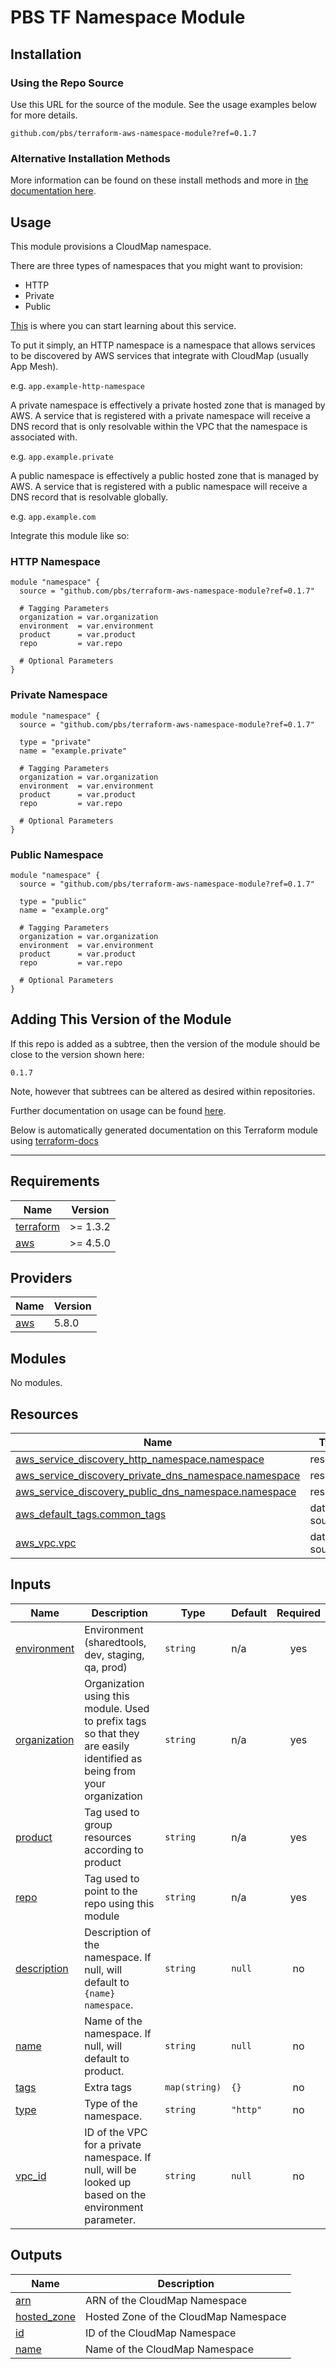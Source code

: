 # PBS TF Namespace Module

## Installation

### Using the Repo Source

Use this URL for the source of the module. See the usage examples below for more details.

```hcl
github.com/pbs/terraform-aws-namespace-module?ref=0.1.7
```

### Alternative Installation Methods

More information can be found on these install methods and more in [the documentation here](./docs/general/install).

## Usage

This module provisions a CloudMap namespace.

There are three types of namespaces that you might want to provision:

- HTTP
- Private
- Public

[This][cloudmap-docs] is where you can start learning about this service.

To put it simply, an HTTP namespace is a namespace that allows services to be discovered by AWS services that integrate with CloudMap (usually App Mesh).

e.g. `app.example-http-namespace`

A private namespace is effectively a private hosted zone that is managed by AWS. A service that is registered with a private namespace will receive a DNS record that is only resolvable within the VPC that the namespace is associated with.

e.g. `app.example.private`

A public namespace is effectively a public hosted zone that is managed by AWS. A service that is registered with a public namespace will receive a DNS record that is resolvable globally.

e.g. `app.example.com`

Integrate this module like so:

### HTTP Namespace

```hcl
module "namespace" {
  source = "github.com/pbs/terraform-aws-namespace-module?ref=0.1.7"

  # Tagging Parameters
  organization = var.organization
  environment  = var.environment
  product      = var.product
  repo         = var.repo

  # Optional Parameters
}
```

### Private Namespace

```hcl
module "namespace" {
  source = "github.com/pbs/terraform-aws-namespace-module?ref=0.1.7"

  type = "private"
  name = "example.private"

  # Tagging Parameters
  organization = var.organization
  environment  = var.environment
  product      = var.product
  repo         = var.repo

  # Optional Parameters
}
```

### Public Namespace

```hcl
module "namespace" {
  source = "github.com/pbs/terraform-aws-namespace-module?ref=0.1.7"

  type = "public"
  name = "example.org"

  # Tagging Parameters
  organization = var.organization
  environment  = var.environment
  product      = var.product
  repo         = var.repo

  # Optional Parameters
}
```

## Adding This Version of the Module

If this repo is added as a subtree, then the version of the module should be close to the version shown here:

`0.1.7`

Note, however that subtrees can be altered as desired within repositories.

Further documentation on usage can be found [here](./docs).

Below is automatically generated documentation on this Terraform module using [terraform-docs][terraform-docs]

---

[terraform-docs]: https://github.com/terraform-docs/terraform-docs
[cloudmap-docs]: https://docs.aws.amazon.com/cloud-map/latest/dg/what-is-cloud-map.html

## Requirements

| Name | Version |
|------|---------|
| <a name="requirement_terraform"></a> [terraform](#requirement\_terraform) | >= 1.3.2 |
| <a name="requirement_aws"></a> [aws](#requirement\_aws) | >= 4.5.0 |

## Providers

| Name | Version |
|------|---------|
| <a name="provider_aws"></a> [aws](#provider\_aws) | 5.8.0 |

## Modules

No modules.

## Resources

| Name | Type |
|------|------|
| [aws_service_discovery_http_namespace.namespace](https://registry.terraform.io/providers/hashicorp/aws/latest/docs/resources/service_discovery_http_namespace) | resource |
| [aws_service_discovery_private_dns_namespace.namespace](https://registry.terraform.io/providers/hashicorp/aws/latest/docs/resources/service_discovery_private_dns_namespace) | resource |
| [aws_service_discovery_public_dns_namespace.namespace](https://registry.terraform.io/providers/hashicorp/aws/latest/docs/resources/service_discovery_public_dns_namespace) | resource |
| [aws_default_tags.common_tags](https://registry.terraform.io/providers/hashicorp/aws/latest/docs/data-sources/default_tags) | data source |
| [aws_vpc.vpc](https://registry.terraform.io/providers/hashicorp/aws/latest/docs/data-sources/vpc) | data source |

## Inputs

| Name | Description | Type | Default | Required |
|------|-------------|------|---------|:--------:|
| <a name="input_environment"></a> [environment](#input\_environment) | Environment (sharedtools, dev, staging, qa, prod) | `string` | n/a | yes |
| <a name="input_organization"></a> [organization](#input\_organization) | Organization using this module. Used to prefix tags so that they are easily identified as being from your organization | `string` | n/a | yes |
| <a name="input_product"></a> [product](#input\_product) | Tag used to group resources according to product | `string` | n/a | yes |
| <a name="input_repo"></a> [repo](#input\_repo) | Tag used to point to the repo using this module | `string` | n/a | yes |
| <a name="input_description"></a> [description](#input\_description) | Description of the namespace. If null, will default to `{name} namespace`. | `string` | `null` | no |
| <a name="input_name"></a> [name](#input\_name) | Name of the namespace. If null, will default to product. | `string` | `null` | no |
| <a name="input_tags"></a> [tags](#input\_tags) | Extra tags | `map(string)` | `{}` | no |
| <a name="input_type"></a> [type](#input\_type) | Type of the namespace. | `string` | `"http"` | no |
| <a name="input_vpc_id"></a> [vpc\_id](#input\_vpc\_id) | ID of the VPC for a private namespace. If null, will be looked up based on the environment parameter. | `string` | `null` | no |

## Outputs

| Name | Description |
|------|-------------|
| <a name="output_arn"></a> [arn](#output\_arn) | ARN of the CloudMap Namespace |
| <a name="output_hosted_zone"></a> [hosted\_zone](#output\_hosted\_zone) | Hosted Zone of the CloudMap Namespace |
| <a name="output_id"></a> [id](#output\_id) | ID of the CloudMap Namespace |
| <a name="output_name"></a> [name](#output\_name) | Name of the CloudMap Namespace |
